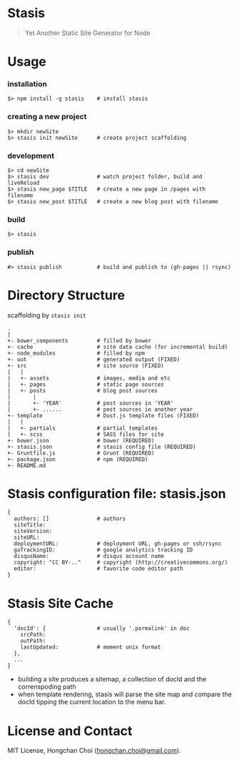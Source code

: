 # Stasis

> Yet Another Static Site Generator for Node


# Usage

### installation
    $> npm install -g stasis    # install stasis

### creating a new project
    $> mkdir newSite
    $> stasis init newSite      # create project scaffolding

### development
    $> cd newSite
    $> stasis dev               # watch project folder, build and liveReload
    $> stasis new_page $TITLE   # create a new page in /pages with filename
    $> stasis new_post $TITLE   # create a new blog post with filename

### build
    $> stasis

### publish
    #> stasis publish           # build and publish to (gh-pages || rsync)


# Directory Structure
scaffolding by `stasis init`

    .
    |
    +- bower_components         # filled by bower
    +- cache                    # site data cache (for incremental build)
    +- node_modules             # filled by npm
    +- out                      # generated output (FIXED)
    +- src                      # site source (FIXED)
    |   |
    |   +- assets               # images, media and etc
    |   +- pages                # static page sources
    |   +- posts                # blog post sources
    |       |
    |       +- 'YEAR'           # post sources in 'YEAR'
    |       +- ......           # post sources in another year
    +- template                 # Dust.js template files (FIXED)
    |   |
    |   +- partials             # partial templates
    |   +- scss                 # SASS files for site
    +- bower.json               # bower (REQUIRED)
    +- stasis.json              # stasis config file (REQUIRED)
    +- Gruntfile.js             # Grunt (REQUIRED)
    +- package.json             # npm (REQUIRED)
    +- README.md


# Stasis configuration file: stasis.json

    {
      authors: []               # authors
      siteTitle:              
      siteVersion:
      siteURL:
      deploymentURL:            # deployment URL, gh-pages or ssh/rsync
      gaTrackingID:             # google analytics tracking ID
      disqusName:               # disqus account name
      copyright: "CC BY-.."     # copyright (http://creativecommons.org/)
      editor:                   # favorite code editor path
    }


# Stasis Site Cache

    {
      'docId': {                # usually '.permalink' in doc
        srcPath:
        outPath:
        lastUpdated:            # moment unix format
      },
      ...
    }

- building a site produces a sitemap, a collection of docId and the correnspoding path
- when template rendering, stasis will parse the site map and compare the docId tipping the current location to the menu bar.

# License and Contact

MIT License, Hongchan Choi (hongchan.choi@gmail.com).